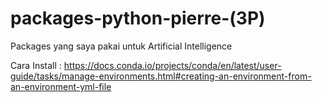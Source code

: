 # packages-python-pierre-(3P)
Packages yang saya pakai untuk Artificial Intelligence

Cara Install : https://docs.conda.io/projects/conda/en/latest/user-guide/tasks/manage-environments.html#creating-an-environment-from-an-environment-yml-file
